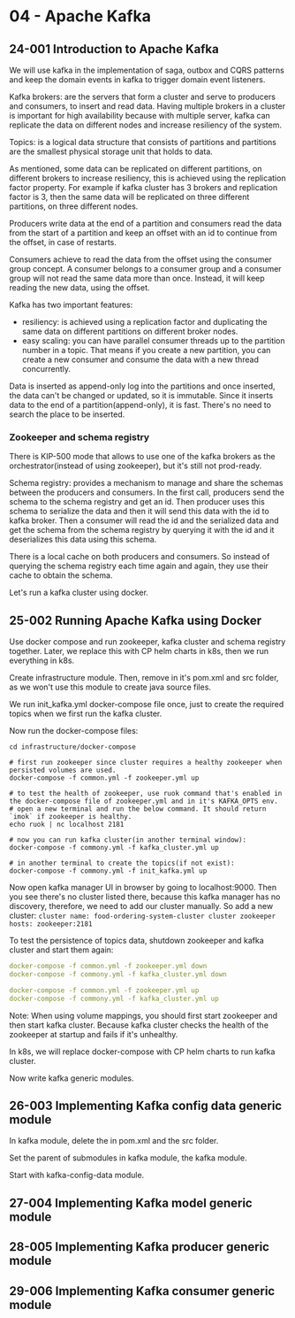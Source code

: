 # 04 - Apache Kafka

## 24-001 Introduction to Apache Kafka
We will use kafka in the implementation of saga, outbox and CQRS patterns and keep the domain events in kafka to trigger
domain event listeners.

Kafka brokers: are the servers that form a cluster and serve to producers and consumers, to insert and read data.
Having multiple brokers in a cluster is important for high availability because with multiple server, kafka can replicate the data
on different nodes and increase resiliency of the system.

Topics: is a logical data structure that consists of partitions and partitions are the smallest physical storage unit that
holds to data.

As mentioned, some data can be replicated on different partitions, on different brokers to increase resiliency, this is achieved using the
replication factor property. For example if kafka cluster has 3 brokers and replication factor is 3, then the same data will be
replicated on three different partitions, on three different nodes.

Producers write data at the end of a partition and consumers read the data from the start of a partition and keep an offset with an id
to continue from the offset, in case of restarts.

Consumers achieve to read the data from the offset using the consumer group concept. A consumer belongs to a consumer group and
a consumer group will not read the same data more than once. Instead, it will keep reading the new data, using the offset.

Kafka has two important features:
- resiliency: is achieved using a replication factor and duplicating the same data on different partitions on different broker nodes.
- easy scaling: you can have parallel consumer threads up to the partition number in a topic. That means if you create a new partition,
you can create a new consumer and consume the data with a new thread concurrently.

Data is inserted as append-only log into the partitions and once inserted, the data can't be changed or updated, so it is immutable.
Since it inserts data to the end of a partition(append-only), it is fast. There's no need to search the place to be inserted.

### Zookeeper and schema registry
There is KIP-500 mode that allows to use one of the kafka brokers as the orchestrator(instead of using zookeeper), but it's still
not prod-ready.

Schema registry: provides a mechanism to manage and share the schemas between the producers and consumers. In the first call,
producers send the schema to the schema registry and get an id. Then producer uses this schema to serialize the data and then it will
send this data with the id to kafka broker. Then a consumer will read the id and the serialized data and get the schema from the
schema registry by querying it with the id and it deserializes this data using this schema.

There is a local cache on both producers and consumers. So instead of querying the schema registry each time again and again, they use their
cache to obtain the schema.

Let's run a kafka cluster using docker.

## 25-002 Running Apache Kafka using Docker
Use docker compose and run zookeeper, kafka cluster and schema registry together. Later, we replace this with CP helm charts in k8s,
then we run everything in k8s.

Create infrastructure module. Then, remove <properties> in it's pom.xml and src folder, as we won't use this module to create java
source files.

We run init_kafka.yml docker-compose file once, just to create the required topics when we first run the kafka cluster.

Now run the docker-compose files:
```shell
cd infrastructure/docker-compose

# first run zookeeper since cluster requires a healthy zookeeper when persisted volumes are used.
docker-compose -f common.yml -f zookeeper.yml up

# to test the health of zookeeper, use ruok command that's enabled in the docker-compose file of zookeeper.yml and in it's KAFKA_OPTS env.
# open a new terminal and run the below command. It should return `imok` if zookeeper is healthy.
echo ruok | nc localhost 2181

# now you can run kafka cluster(in another terminal window):
docker-compose -f commony.yml -f kafka_cluster.yml up

# in another terminal to create the topics(if not exist):
docker-compose -f commony.yml -f init_kafka.yml up

```
Now open kafka manager UI in browser by going to localhost:9000. Then you see there's no cluster listed there, because this kafka manager
has no discovery, therefore, we need to add our cluster manually. So add a new cluster:
`
cluster name: food-ordering-system-cluster
cluster zookeeper hosts: zookeeper:2181
`

To test the persistence of topics data, shutdown zookeeper and kafka cluster and start them again:
```yaml
docker-compose -f common.yml -f zookeeper.yml down
docker-compose -f commony.yml -f kafka_cluster.yml down

docker-compose -f common.yml -f zookeeper.yml up
docker-compose -f commony.yml -f kafka_cluster.yml up
```

Note: When using volume mappings, you should first start zookeeper and then start kafka cluster. Because kafka cluster checks the health
of the zookeeper at startup and fails if it's unhealthy.

In k8s, we will replace docker-compose with CP helm charts to run kafka cluster.

Now write kafka generic modules.

## 26-003 Implementing Kafka config data generic module
In kafka module, delete the <properties> in pom.xml and the src folder.

Set the parent of submodules in kafka module, the kafka module.

Start with kafka-config-data module.

## 27-004 Implementing Kafka model generic module

## 28-005 Implementing Kafka producer generic module

## 29-006 Implementing Kafka consumer generic module